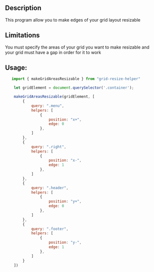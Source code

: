 ## Description

This program allow you to make edges of your grid layout resizable

## Limitations

You must specify the areas of your grid you want to make resizable and your grid must have a gap in order for it to work

## Usage:


```js
   import { makeGridAreasResizable } from "grid-resize-helper"

    let gridElement = document.querySelector('.container');

    makeGridAreasResizable(gridElement, [
        { 
            query: ".menu", 
            helpers: [
                { 
                    position: "x+",
                    edge: 0 
                },
            ]
        },
        {
            query: ".right",
            helpers: [
                {
                    position: "x-",
                    edge: 1
                },
            ]
        },
        {
            query: ".header",
            helpers: [
                {
                    position: "y+",
                    edge: 0
                },
            ]
        },
        {
            query: ".footer",
            helpers: [
                {
                    position: "y-",
                    edge: 1
                },
            ]
        }
    ])
```
